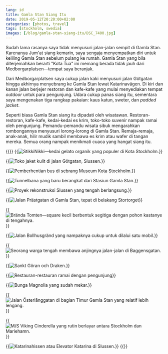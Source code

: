```yaml
---
lang: id
title: Gamla Stan Siang Itu
date: 2019-05-12T20:20:00+02:00
categories: [photos, travel]
tags: [stockholm, swedia]
images: [/blog/gamla-stan-siang-itu/DSC_7400.jpg]
---
```

Sudah lama rasanya saya tidak menyusuri jalan-jalan sempit di Gamla Stan. Karenanya Jum'at siang kemarin, saya sengaja menyempatkan diri untuk keliling Gamla Stan sebelum pulang ke rumah. Gamla Stan yang bila diterjemahkan berarti "Kota Tua" ini memang berada tidak jauh dari Medborgarplatsen—tempat saya beranjak.

Dari Medborgarplatsen saya cukup jalan kaki menyusuri jalan Götgatan hingga akhirnya menyebrang ke Gamla Stan lewat Katarinavägen. Di kiri dan kanan jalan berjejer restoran dan kafe-kafe yang mulai menyediakan tempat *outdoor* untuk para pengunjung. Udara cukup panas siang itu, sementara saya mengenakan tiga rangkap pakaian: kaus katun, sweter, dan *padded jacket*.

Seperti biasa Gamla Stan siang itu dipadati oleh wisatawan. Restoran-restoran, kafe-kafe, kedai-kedai es krim, toko-toko suvenir nampak ramai oleh pengunjung. Pemandu-pemandu wisata sibuk mengarahkan rombongannya menyusuri lorong-lorong di Gamla Stan. Remaja-remaja, anak-anak, hilir mudik sambil membawa es krim atau wafer di tangan mereka. Semua orang nampak menikmati cuaca yang hangat siang itu.

{{<gallery>}}
{{<img alt="StikkiNikki—kedai gelato organik yang populer di Kota Stockholm." src="DSC_7358.jpg">}}

{{<img alt="Toko jaket kulit di jalan Götgatan, Slussen." src="DSC_7365.jpg">}}

{{<img alt="Pemberhentian bus di sebrang Museum Kota Stockholm." src="DSC_7369.jpg">}}

{{<img alt="Tunnelbana yang baru berangkat dari Stasiun Gamla Stan." src="DSC_7386.jpg">}}

{{<img alt="Proyek rekonstruksi Slussen yang tengah berlangsung." src="DSC_7390.jpg">}}

{{<img alt="Jalan Prästgatan di Gamla Stan, tepat di belakang Stortorget" src="DSC_7400.jpg">}}

{{<img alt="Brända Tomten—square kecil berbentuk segitiga dengan pohon kastanye di tengahnya." src="DSC_7418.jpg">}}

{{<img alt="Jalan Bollhusgränd yang nampaknya cukup untuk dilalui satu mobil." src="DSC_7423.jpg">}}

{{<img alt="Seorang warga tengah membawa anjingnya jalan-jalan di Baggensgatan." src="DSC_7425.jpg">}}

{{<img alt="Sankt Göran och Draken." src="DSC_7432.jpg">}}

{{<img alt="Restauran-restauran ramai dengan pengunjung" src="DSC_7442.jpg">}}

{{<img alt="Bunga Magnolia yang sudah mekar." src="DSC_7455.jpg">}}

{{<img alt="Jalan Österlånggatan di bagian Timur Gamla Stan yang relatif lebih lengang." src="DSC_7457.jpg">}}

{{<img alt="M/S Viking Cinderella yang rutin berlayar antara Stockholm dan Mariehamn." src="DSC_7464.jpg">}}

{{<img alt="Katarinahissen atau Elevator Katarina di Slussen." src="DSC_7468.jpg" size="medium">}}
{{</gallery>}}
